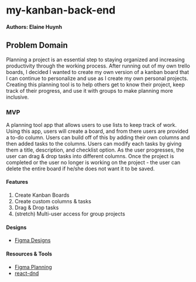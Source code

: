 # my-kanban-back-end
#### Authors: Elaine Huynh

## Problem Domain
Planning a project is an essential step to staying organized and increasing productivity through the working process. After running out of my own trello boards, I decided I wanted to create my own version of a kanban board that I can continue to personalize and use as I create my own personal projects. Creating this planning tool is to help others get to know their project, keep track of their progress, and use it with groups to make planning more inclusive. 

### MVP 
A planning tool app that allows users to use lists to keep track of work. Using this app, users will create a board, and from there users are provided a to-do column.  Users can build off of this by adding their own columns and then added tasks to the columns.  Users can modify each tasks by giving them a title, description, and checklist option. As the user progresses, the user can drag & drop tasks into different columns. Once the project is completed or the user no longer is working on the project - the user can delete the entire board if he/she does not want it to be saved.

#### Features
1. Create Kanban Boards
2. Create custom columns & tasks
3. Drag & Drop tasks
4. (stretch) Multi-user access for group projects

#### Designs
- [Figma Designs](https://www.figma.com/file/2kKYzS2FF22vYHfIXC0UsS/my-brain?node-id=0%3A1)

#### Resources & Tools
- [Figma Planning](https://www.figma.com/file/u8LrkBSSwuCkDmFd4rt5TV/My-Brain?node-id=0%3A1)
- [react-dnd](https://react-dnd.github.io/react-dnd/docs/overview)